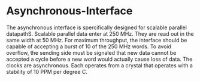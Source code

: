# Asynchronous-Interface
The asynchronous interface is spercifically designed for scalable parallel datapathS. 
Scalable parallel data enter at 250 MHz. They are read out in the same width at 50 MHz. For maximum throughput, the interface should be capable of accepting a burst of 10 of the 250 MHz words. To avoid overflow, the sending side must be signaled that new data cannot be accepted a cycle before a new word would actually cause loss of data. The clocks are asynchronous. Each operates from a crystal that operates with a stability of 10 PPM per degree C.
